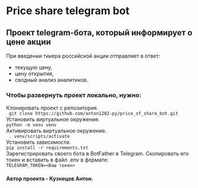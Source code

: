 # Price share telegram bot

## Проект telegram-бота, который информирует о цене акции  
При введении тикера российской акции отправляет в ответ:
* текущую цену,
* цену открытия,
* сводный анализ аналитиков.

### Чтобы развернуть проект локально, нужно:  
Клонировать проект с репозитория.  
``` git clone https://github.com/anton1202-py/price_of_share_bot.git```  
Установить виртуальное окружение.  
```python -m venv venv```  
Активировать виртуальное окружение.  
``` . venv/scripts/activate```  
Установить зависимости.  
```pip install -r requirements.txt```  
Зарегистрировать своего бота в BotFather в Telegram. Скопировать его токен и вставить в файл .env в формате:  
```TELEGRAM_TOKEN=<Ваш токен>```  

#### Автор проекта - Кузнецов Антон.